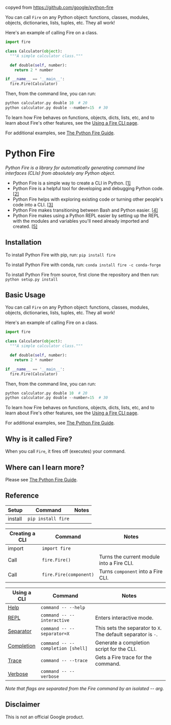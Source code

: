 copyed from https://github.com/google/python-fire

 

You can call `Fire` on any Python object:
functions, classes, modules, objects, dictionaries, lists, tuples, etc. They all work!

Here's an example of calling Fire on a class.

```python
import fire

class Calculator(object):
  """A simple calculator class."""

  def double(self, number):
    return 2 * number

if __name__ == '__main__':
  fire.Fire(Calculator)
```

Then, from the command line, you can run:

```python
python calculator.py double 10  # 20
python calculator.py double --number=15  # 30
```

To learn how Fire behaves on functions, objects, dicts, lists, etc, and to learn about Fire's other features, see the [Using a Fire CLI page](https://github.com/google/python-fire/blob/master/docs/using-cli.md).

For additional examples, see [The Python Fire Guide](https://github.com/google/python-fire/blob/master/docs/guide.md).





# Python Fire 

*Python Fire is a library for automatically generating command line interfaces (CLIs) from absolutely any Python object.*

- Python Fire is a simple way to create a CLI in Python. [[1\]](https://github.com/google/python-fire/blob/master/docs/benefits.md#simple-cli)
- Python Fire is a helpful tool for developing and debugging Python code. [[2\]](https://github.com/google/python-fire/blob/master/docs/benefits.md#debugging)
- Python Fire helps with exploring existing code or turning other people's code into a CLI. [[3\]](https://github.com/google/python-fire/blob/master/docs/benefits.md#exploring)
- Python Fire makes transitioning between Bash and Python easier. [[4\]](https://github.com/google/python-fire/blob/master/docs/benefits.md#bash)
- Python Fire makes using a Python REPL easier by setting up the REPL with the modules and variables you'll need already imported and created. [[5\]](https://github.com/google/python-fire/blob/master/docs/benefits.md#repl)

## Installation

To install Python Fire with pip, run: `pip install fire`

To install Python Fire with conda, run: `conda install fire -c conda-forge`

To install Python Fire from source, first clone the repository and then run: `python setup.py install`

## Basic Usage

You can call `Fire` on any Python object:
functions, classes, modules, objects, dictionaries, lists, tuples, etc. They all work!

Here's an example of calling Fire on a class.

```python
import fire

class Calculator(object):
  """A simple calculator class."""

  def double(self, number):
    return 2 * number

if __name__ == '__main__':
  fire.Fire(Calculator)
```

Then, from the command line, you can run:

```python
python calculator.py double 10  # 20
python calculator.py double --number=15  # 30
```

To learn how Fire behaves on functions, objects, dicts, lists, etc, and to learn about Fire's other features, see the [Using a Fire CLI page](https://github.com/google/python-fire/blob/master/docs/using-cli.md).

For additional examples, see [The Python Fire Guide](https://github.com/google/python-fire/blob/master/docs/guide.md).

## Why is it called Fire?

When you call `Fire`, it fires off (executes) your command.

## Where can I learn more?

Please see [The Python Fire Guide](https://github.com/google/python-fire/blob/master/docs/guide.md).

## Reference

| Setup   | Command            | Notes |
| ------- | ------------------ | ----- |
| install | `pip install fire` |       |

| Creating a CLI | Command                | Notes                                     |
| -------------- | ---------------------- | ----------------------------------------- |
| import         | `import fire`          |                                           |
| Call           | `fire.Fire()`          | Turns the current module into a Fire CLI. |
| Call           | `fire.Fire(component)` | Turns `component` into a Fire CLI.        |

| Using a CLI                                                  | Command                           | Notes                                                        |
| ------------------------------------------------------------ | --------------------------------- | ------------------------------------------------------------ |
| [Help](https://github.com/google/python-fire/blob/master/docs/using-cli.md#help-flag) | `command -- --help`               |                                                              |
| [REPL](https://github.com/google/python-fire/blob/master/docs/using-cli.md#interactive-flag) | `command -- --interactive`        | Enters interactive mode.                                     |
| [Separator](https://github.com/google/python-fire/blob/master/docs/using-cli.md#separator-flag) | `command -- --separator=X`        | This sets the separator to `X`. The default separator is `-`. |
| [Completion](https://github.com/google/python-fire/blob/master/docs/using-cli.md#completion-flag) | `command -- --completion [shell]` | Generate a completion script for the CLI.                    |
| [Trace](https://github.com/google/python-fire/blob/master/docs/using-cli.md#trace-flag) | `command -- --trace`              | Gets a Fire trace for the command.                           |
| [Verbose](https://github.com/google/python-fire/blob/master/docs/using-cli.md#verbose-flag) | `command -- --verbose`            |                                                              |

*Note that flags are separated from the Fire command by an isolated -- arg.*

## Disclaimer

This is not an official Google product.